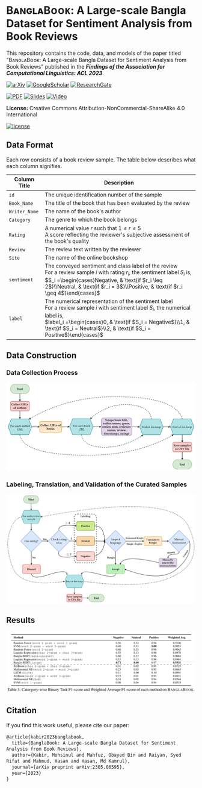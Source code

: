 # BᴀɴɢʟᴀBᴏᴏᴋ: A Large-scale Bangla Dataset for Sentiment Analysis from Book Reviews
This repository contains the code, data, and models of the paper titled "BᴀɴɢʟᴀBᴏᴏᴋ: A Large-scale Bangla Dataset for Sentiment Analysis from Book Reviews" published in the ***Findings of the Association for Computational Linguistics: ACL 2023***.


[![arXiv](https://img.shields.io/badge/arXiv-2305.06595-b31b1b.svg)](https://arxiv.org/abs/2305.06595)
[![GoogleScholar](https://img.shields.io/badge/Google%20Scholar-4285F4?style=flat&logo=Google+Scholar&logoColor=white&color=222222&labelColor=4285F4)](https://tinyurl.com/gscholarbanglabook)
[![ResearchGate](https://img.shields.io/badge/ResearchGate-00CCBB?style=flat&logo=ResearchGate&logoColor=white&color=222222&labelColor=00CCBB)](https://www.researchgate.net/publication/370688086_BanglaBook_A_Large-scale_Bangla_Dataset_for_Sentiment_Analysis_from_Book_Reviews)

[![PDF](https://img.shields.io/badge/Paper%20PDF-EF3939?style=flat&logo=adobeacrobatreader&logoColor=white&color=222222&labelColor=ec1c24)](https://arxiv.org/ftp/arxiv/papers/2305/2305.06595.pdf)
[![Slides](https://img.shields.io/badge/Slides%20PDF-EF3939?style=flat&logo=Microsoft+PowerPoint&logoColor=white&color=222222&labelColor=B7472A)](https://drive.google.com/file/d/1-UkYs_Rx11S7qKOfR-6rnO2VDp3W78vQ/view?usp=sharing)
[![Video](https://img.shields.io/badge/Video%20Presentation-4285F4?style=flat&logo=Google+Drive&logoColor=white&color=222222&labelColor=4285F4)](https://drive.google.com/file/d/1i7lnR2y3NdoglmYt31QR1R18mOOYtA76/view?usp=sharing)

**License:** Creative Commons Attribution-NonCommercial-ShareAlike 4.0 International

[![license](https://arxiv.org/icons/licenses/by-nc-sa-4.0.png)](http://creativecommons.org/licenses/by-nc-sa/4.0/)

## Data Format
Each row consists of a book review sample. The table below describes what each column signifies.

Column Title | Description
------------ | -------------
`id` | The unique identification number of the sample
`Book_Name` | The title of the book that has been evaluated by the review
`Writer_Name` | The name of the book's author
`Category` | The genre to which the book belongs
`Rating` | A numerical value $`r`$ such that $`1\leq r \leq 5`$<br>A score reflecting the reviewer's subjective assessment of the book's quality
`Review` | The review text written by the reviewer
`Site` | The name of the online bookshop
`sentiment` | The conveyed sentiment and class label of the review<br>For a review sample $`i`$ with rating $`r_i`$, the sentiment label $`S_i`$ is,<br>$`S_i =\begin{cases}Negative, & \text{if $r_i \leq 2$}\\Neutral, & \text{if $r_i = 3$}\\Positive, & \text{if $r_i \geq 4$}\end{cases}`$
`label` | The numerical representation of the sentiment label<br>For a review sample $`i`$ with sentiment label $`S_i`$, the numerical label is,<br>$`label_i =\begin{cases}0, & \text{if $S_i = Negative$}\\1, & \text{if $S_i = Neutral$}\\2, & \text{if $S_i = Positive$}\end{cases}`$

## Data Construction
### Data Collection Process
![dataimage1](images/banglabookgithub1.png)
### Labeling, Translation, and Validation of the Curated Samples
![dataimage2](images/banglabookgithub2.png)

## Results
![resultsimage](images/banglabookgithub3.png)

## Citation
If you find this work useful, please cite our paper:
```
@article{kabir2023banglabook,
  title={BanglaBook: A Large-scale Bangla Dataset for Sentiment Analysis from Book Reviews},
  author={Kabir, Mohsinul and Mahfuz, Obayed Bin and Raiyan, Syed Rifat and Mahmud, Hasan and Hasan, Md Kamrul},
  journal={arXiv preprint arXiv:2305.06595},
  year={2023}
}
```
